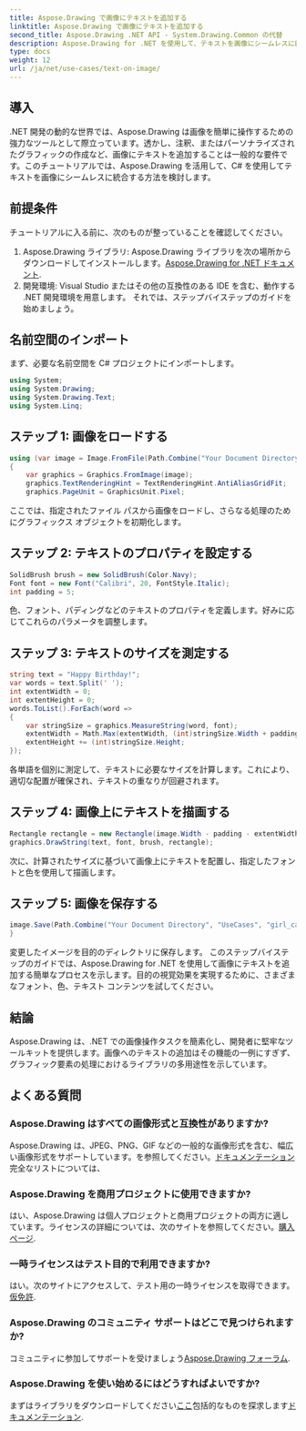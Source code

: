 ```yaml
---
title: Aspose.Drawing で画像にテキストを追加する
linktitle: Aspose.Drawing で画像にテキストを追加する
second_title: Aspose.Drawing .NET API - System.Drawing.Common の代替
description: Aspose.Drawing for .NET を使用して、テキストを画像にシームレスに統合する方法を試してください。ステップバイステップのガイドに従って、簡単に画像を操作してください。ダウンロード中！
type: docs
weight: 12
url: /ja/net/use-cases/text-on-image/
---
```

## 導入
.NET 開発の動的な世界では、Aspose.Drawing は画像を簡単に操作するための強力なツールとして際立っています。透かし、注釈、またはパーソナライズされたグラフィックの作成など、画像にテキストを追加することは一般的な要件です。このチュートリアルでは、Aspose.Drawing を活用して、C# を使用してテキストを画像にシームレスに統合する方法を検討します。
## 前提条件
チュートリアルに入る前に、次のものが整っていることを確認してください。
1.  Aspose.Drawing ライブラリ: Aspose.Drawing ライブラリを次の場所からダウンロードしてインストールします。[Aspose.Drawing for .NET ドキュメント](https://reference.aspose.com/drawing/net/).
2. 開発環境: Visual Studio またはその他の互換性のある IDE を含む、動作する .NET 開発環境を用意します。
それでは、ステップバイステップのガイドを始めましょう。
## 名前空間のインポート
まず、必要な名前空間を C# プロジェクトにインポートします。
```csharp
using System;
using System.Drawing;
using System.Drawing.Text;
using System.Linq;
```
## ステップ 1: 画像をロードする
```csharp
using (var image = Image.FromFile(Path.Combine("Your Document Directory", "UseCases", "girl.jpg")))
{
    var graphics = Graphics.FromImage(image);
    graphics.TextRenderingHint = TextRenderingHint.AntiAliasGridFit;
    graphics.PageUnit = GraphicsUnit.Pixel;
```
ここでは、指定されたファイル パスから画像をロードし、さらなる処理のためにグラフィックス オブジェクトを初期化します。
## ステップ 2: テキストのプロパティを設定する
```csharp
SolidBrush brush = new SolidBrush(Color.Navy);
Font font = new Font("Calibri", 20, FontStyle.Italic);
int padding = 5;
```
色、フォント、パディングなどのテキストのプロパティを定義します。好みに応じてこれらのパラメータを調整します。
## ステップ 3: テキストのサイズを測定する
```csharp
string text = "Happy Birthday!";
var words = text.Split(' ');
int extentWidth = 0;
int extentHeight = 0;
words.ToList().ForEach(word =>
{
    var stringSize = graphics.MeasureString(word, font);
    extentWidth = Math.Max(extentWidth, (int)stringSize.Width + padding);
    extentHeight += (int)stringSize.Height;
});
```
各単語を個別に測定して、テキストに必要なサイズを計算します。これにより、適切な配置が確保され、テキストの重なりが回避されます。
## ステップ 4: 画像上にテキストを描画する
```csharp
Rectangle rectangle = new Rectangle(image.Width - padding - extentWidth, image.Height - padding - extentHeight, extentWidth, extentHeight);
graphics.DrawString(text, font, brush, rectangle);
```
次に、計算されたサイズに基づいて画像上にテキストを配置し、指定したフォントと色を使用して描画します。
## ステップ 5: 画像を保存する
```csharp
image.Save(Path.Combine("Your Document Directory", "UseCases", "girl_card_out.jpg"));
}
```
変更したイメージを目的のディレクトリに保存します。
このステップバイステップのガイドでは、Aspose.Drawing for .NET を使用して画像にテキストを追加する簡単なプロセスを示します。目的の視覚効果を実現するために、さまざまなフォント、色、テキスト コンテンツを試してください。
## 結論
Aspose.Drawing は、.NET での画像操作タスクを簡素化し、開発者に堅牢なツールキットを提供します。画像へのテキストの追加はその機能の一例にすぎず、グラフィック要素の処理におけるライブラリの多用途性を示しています。
## よくある質問
### Aspose.Drawing はすべての画像形式と互換性がありますか?
Aspose.Drawing は、JPEG、PNG、GIF などの一般的な画像形式を含む、幅広い画像形式をサポートしています。を参照してください。[ドキュメンテーション](https://reference.aspose.com/drawing/net/)完全なリストについては、
### Aspose.Drawing を商用プロジェクトに使用できますか?
はい、Aspose.Drawing は個人プロジェクトと商用プロジェクトの両方に適しています。ライセンスの詳細については、次のサイトを参照してください。[購入ページ](https://purchase.aspose.com/buy).
### 一時ライセンスはテスト目的で利用できますか?
はい。次のサイトにアクセスして、テスト用の一時ライセンスを取得できます。[仮免許](https://purchase.aspose.com/temporary-license/).
### Aspose.Drawing のコミュニティ サポートはどこで見つけられますか?
コミュニティに参加してサポートを受けましょう[Aspose.Drawing フォーラム](https://forum.aspose.com/c/diagram/17).
### Aspose.Drawing を使い始めるにはどうすればよいですか?
まずはライブラリをダウンロードしてください[ここ](https://releases.aspose.com/drawing/net/)包括的なものを探求します[ドキュメンテーション](https://reference.aspose.com/drawing/net/).